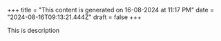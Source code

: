 +++
title = "This content is generated on 16-08-2024 at 11:17 PM"
date = "2024-08-16T09:13:21.444Z"
draft = false
+++

  This is description
        